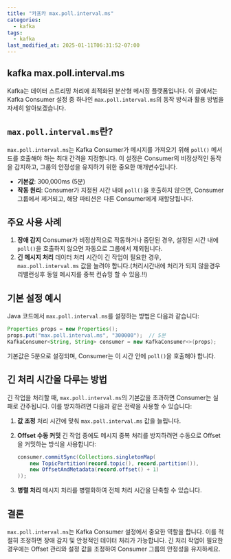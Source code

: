 ```yaml
---
title: "카프카 max.poll.interval.ms"
categories:
  - kafka
tags:
  - kafka
last_modified_at: 2025-01-11T06:31:52-07:00
---
```


## kafka max.poll.interval.ms

Kafka는 데이터 스트리밍 처리에 최적화된 분산형 메시징 플랫폼입니다. 이 글에서는 Kafka Consumer 설정 중 하나인 `max.poll.interval.ms`의 동작 방식과 활용 방법을 자세히 알아보겠습니다.

## `max.poll.interval.ms`란?
`max.poll.interval.ms`는 Kafka Consumer가 메시지를 가져오기 위해 `poll()` 메서드를 호출해야 하는 최대 간격을 지정합니다. 이 설정은 Consumer의 비정상적인 동작을 감지하고, 그룹의 안정성을 유지하기 위한 중요한 매개변수입니다.

- **기본값**: 300,000ms (5분)
- **작동 원리**: Consumer가 지정된 시간 내에 `poll()`을 호출하지 않으면, Consumer 그룹에서 제거되고, 해당 파티션은 다른 Consumer에게 재할당됩니다.

## 주요 사용 사례
1. **장애 감지**
   Consumer가 비정상적으로 작동하거나 중단된 경우, 설정된 시간 내에 `poll()`을 호출하지 않으면 자동으로 그룹에서 제외됩니다.
2. **긴 메시지 처리**
   데이터 처리 시간이 긴 작업이 필요한 경우, `max.poll.interval.ms` 값을 늘려야 합니다.(처리시간내에 처리가 되지 않을경우 리밸런싱후 동일 메시지를 중복 컨슈밍 할 수 있음.!!)


## 기본 설정 예시
Java 코드에서 `max.poll.interval.ms`를 설정하는 방법은 다음과 같습니다:

```java
Properties props = new Properties();
props.put("max.poll.interval.ms", "300000");  // 5분
KafkaConsumer<String, String> consumer = new KafkaConsumer<>(props);
```

기본값은 5분으로 설정되며, Consumer는 이 시간 안에 `poll()`을 호출해야 합니다.

## 긴 처리 시간을 다루는 방법
긴 작업을 처리할 때, `max.poll.interval.ms`의 기본값을 초과하면 Consumer는 실패로 간주됩니다. 이를 방지하려면 다음과 같은 전략을 사용할 수 있습니다:

1. **값 조정**
   처리 시간에 맞춰 `max.poll.interval.ms` 값을 늘립니다.

2. **Offset 수동 커밋**
   긴 작업 중에도 메시지 중복 처리를 방지하려면 수동으로 Offset을 커밋하는 방식을 사용합니다:

   ```java
   consumer.commitSync(Collections.singletonMap(
       new TopicPartition(record.topic(), record.partition()),
       new OffsetAndMetadata(record.offset() + 1)
   ));
   ```

3. **병렬 처리**
   메시지 처리를 병렬화하여 전체 처리 시간을 단축할 수 있습니다.

## 결론
`max.poll.interval.ms`는 Kafka Consumer 설정에서 중요한 역할을 합니다. 이를 적절히 조정하면 장애 감지 및 안정적인 데이터 처리가 가능합니다. 긴 처리 작업이 필요한 경우에는 Offset 관리와 설정 값을 조정하여 Consumer 그룹의 안정성을 유지하세요.
